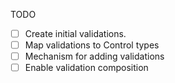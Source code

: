 TODO

- [ ] Create initial validations.
- [ ] Map validations to Control types
- [ ] Mechanism for adding validations
- [ ] Enable validation composition
